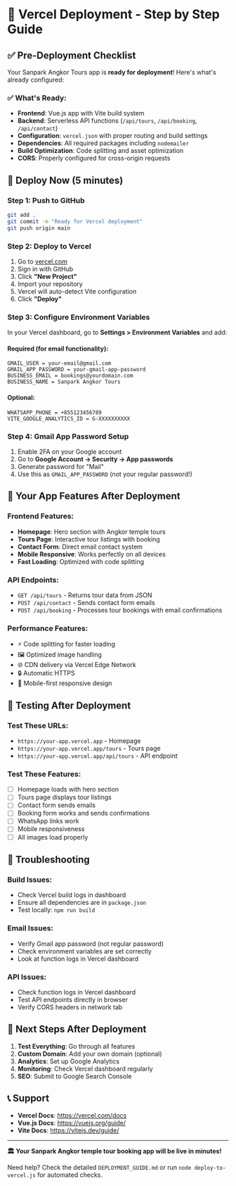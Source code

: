 # 🚀 Vercel Deployment - Step by Step Guide

## ✅ Pre-Deployment Checklist

Your Sanpark Angkor Tours app is **ready for deployment**! Here's what's already configured:

### ✅ What's Ready:
- **Frontend**: Vue.js app with Vite build system
- **Backend**: Serverless API functions (`/api/tours`, `/api/booking`, `/api/contact`)
- **Configuration**: `vercel.json` with proper routing and build settings
- **Dependencies**: All required packages including `nodemailer`
- **Build Optimization**: Code splitting and asset optimization
- **CORS**: Properly configured for cross-origin requests

## 🚀 Deploy Now (5 minutes)

### Step 1: Push to GitHub
```bash
git add .
git commit -m "Ready for Vercel deployment"
git push origin main
```

### Step 2: Deploy to Vercel
1. Go to [vercel.com](https://vercel.com)
2. Sign in with GitHub
3. Click **"New Project"**
4. Import your repository
5. Vercel will auto-detect Vite configuration
6. Click **"Deploy"**

### Step 3: Configure Environment Variables
In your Vercel dashboard, go to **Settings > Environment Variables** and add:

#### Required (for email functionality):
```
GMAIL_USER = your-email@gmail.com
GMAIL_APP_PASSWORD = your-gmail-app-password
BUSINESS_EMAIL = bookings@yourdomain.com
BUSINESS_NAME = Sanpark Angkor Tours
```

#### Optional:
```
WHATSAPP_PHONE = +855123456789
VITE_GOOGLE_ANALYTICS_ID = G-XXXXXXXXXX
```

### Step 4: Gmail App Password Setup
1. Enable 2FA on your Google account
2. Go to **Google Account → Security → App passwords**
3. Generate password for "Mail"
4. Use this as `GMAIL_APP_PASSWORD` (not your regular password!)

## 🎯 Your App Features After Deployment

### Frontend Features:
- **Homepage**: Hero section with Angkor temple tours
- **Tours Page**: Interactive tour listings with booking
- **Contact Form**: Direct email contact system
- **Mobile Responsive**: Works perfectly on all devices
- **Fast Loading**: Optimized with code splitting

### API Endpoints:
- `GET /api/tours` - Returns tour data from JSON
- `POST /api/contact` - Sends contact form emails
- `POST /api/booking` - Processes tour bookings with email confirmations

### Performance Features:
- ⚡ Code splitting for faster loading
- 🖼️ Optimized image handling
- 🌐 CDN delivery via Vercel Edge Network
- 🔒 Automatic HTTPS
- 📱 Mobile-first responsive design

## 🧪 Testing After Deployment

### Test These URLs:
- `https://your-app.vercel.app` - Homepage
- `https://your-app.vercel.app/tours` - Tours page
- `https://your-app.vercel.app/api/tours` - API endpoint

### Test These Features:
- [ ] Homepage loads with hero section
- [ ] Tours page displays tour listings
- [ ] Contact form sends emails
- [ ] Booking form works and sends confirmations
- [ ] WhatsApp links work
- [ ] Mobile responsiveness
- [ ] All images load properly

## 🔧 Troubleshooting

### Build Issues:
- Check Vercel build logs in dashboard
- Ensure all dependencies are in `package.json`
- Test locally: `npm run build`

### Email Issues:
- Verify Gmail app password (not regular password)
- Check environment variables are set correctly
- Look at function logs in Vercel dashboard

### API Issues:
- Check function logs in Vercel dashboard
- Test API endpoints directly in browser
- Verify CORS headers in network tab

## 🎉 Next Steps After Deployment

1. **Test Everything**: Go through all features
2. **Custom Domain**: Add your own domain (optional)
3. **Analytics**: Set up Google Analytics
4. **Monitoring**: Check Vercel dashboard regularly
5. **SEO**: Submit to Google Search Console

## 📞 Support

- **Vercel Docs**: https://vercel.com/docs
- **Vue.js Docs**: https://vuejs.org/guide/
- **Vite Docs**: https://vitejs.dev/guide/

---

**🏛️ Your Sanpark Angkor temple tour booking app will be live in minutes!**

Need help? Check the detailed `DEPLOYMENT_GUIDE.md` or run `node deploy-to-vercel.js` for automated checks.